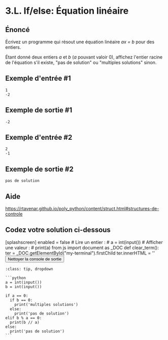 # 3.L. If/else: Équation linéaire

## **Énoncé**

Écrivez un programme qui résout une équation linéaire _ax = b_ pour des entiers.

Étant donné deux entiers _a_ et _b_ (_a_ pouvant valoir 0), affichez l'entier racine de l'équation s'il existe, "pas de solution" ou "multiples solutions" sinon.

## Exemple d'entrée #1

```
1
-2
```

## Exemple de sortie #1

```
-2
```

## Exemple d'entrée #2

```
2
-1
```

## Exemple de sortie #2

```
pas de solution
```

## Aide

https://rtavenar.github.io/poly_python/content/struct.html#structures-de-controle

## Codez votre solution ci-dessous

<py-config>
    [splashscreen]
        enabled = false
</py-config>
<py-repl>
    # Lire un entier :
# a = int(input())
# Afficher une valeur :
# print(a)
</py-repl>
<py-terminal id="my-terminal"></py-terminal>
<py-script>
from js import document as _DOC
def clear_term():
    ter = _DOC.getElementById("my-terminal").firstChild
    ter.innerHTML = ''
</py-script>
<button py-click="clear_term()" id="clear-terminal" class="py-button">Nettoyer la console de sortie</button>


````{admonition} Cliquez ici pour voir la solution
:class: tip, dropdown

```python
a = int(input())
b = int(input())

if a == 0:
  if b == 0:
    print('multiples solutions')
  else:
    print('pas de solution')
elif b % a == 0:
  print(b // a)
else:
  print('pas de solution')
```
````
